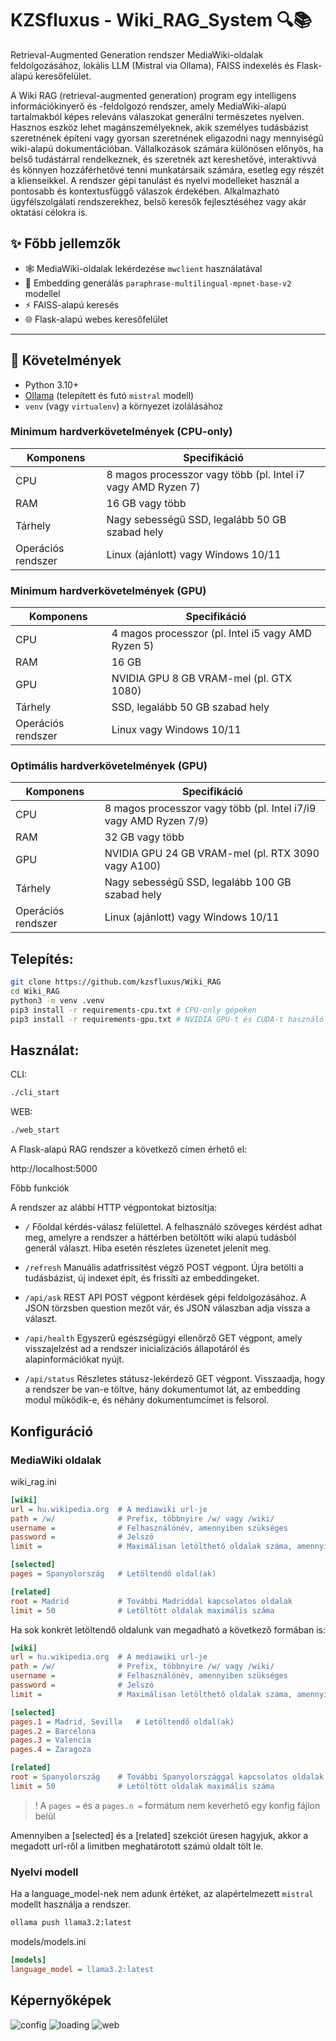# KZSfluxus - Wiki_RAG_System 🔍📚

Retrieval-Augmented Generation rendszer MediaWiki-oldalak feldolgozásához, lokális LLM (Mistral via Ollama), FAISS indexelés és Flask-alapú keresőfelület.

A Wiki RAG (retrieval-augmented generation) program egy intelligens információkinyerő és -feldolgozó rendszer, amely MediaWiki-alapú tartalmakból képes releváns válaszokat generálni természetes nyelven. Hasznos eszköz lehet magánszemélyeknek, akik személyes tudásbázist szeretnének építeni vagy gyorsan szeretnének eligazodni nagy mennyiségű wiki-alapú dokumentációban. Vállalkozások számára különösen előnyös, ha belső tudástárral rendelkeznek, és szeretnék azt kereshetővé, interaktívvá és könnyen hozzáférhetővé tenni munkatársaik számára, esetleg egy részét a klienseikkel. A rendszer gépi tanulást és nyelvi modelleket használ a pontosabb és kontextusfüggő válaszok érdekében. Alkalmazható ügyfélszolgálati rendszerekhez, belső keresők fejlesztéséhez vagy akár oktatási célokra is.

## ✨ Főbb jellemzők

- 🕸️ MediaWiki-oldalak lekérdezése `mwclient` használatával
- 🧠 Embedding generálás `paraphrase-multilingual-mpnet-base-v2` modellel 
- ⚡ FAISS-alapú keresés
- 🌐 Flask-alapú webes keresőfelület 

---

## 🧰 Követelmények

- Python 3.10+
- [Ollama](https://ollama.com/) (telepített és futó `mistral` modell)
- `venv` (vagy `virtualenv`) a környezet izolálásához

### Minimum hardverkövetelmények (CPU-only)

| Komponens | Specifikáció |
|----------|--------------|
| CPU | 8 magos processzor vagy több (pl. Intel i7 vagy AMD Ryzen 7) |
| RAM | 16 GB vagy több |
| Tárhely | Nagy sebességű SSD, legalább 50 GB szabad hely |
| Operációs rendszer | Linux (ajánlott) vagy Windows 10/11 |

### Minimum hardverkövetelmények (GPU)

| Komponens | Specifikáció |
|-----------|--------------|
| CPU | 4 magos processzor (pl. Intel i5 vagy AMD Ryzen 5) |
| RAM | 16 GB |
| GPU | NVIDIA GPU 8 GB VRAM-mel (pl. GTX 1080) |
| Tárhely | SSD, legalább 50 GB szabad hely |
| Operációs rendszer | Linux vagy Windows 10/11 |

### Optimális hardverkövetelmények (GPU)

| Komponens | Specifikáció |
|-----------|--------------|
| CPU | 8 magos processzor vagy több (pl. Intel i7/i9 vagy AMD Ryzen 7/9) |
| RAM | 32 GB vagy több |
| GPU | NVIDIA GPU 24 GB VRAM-mel (pl. RTX 3090 vagy A100) |
| Tárhely | Nagy sebességű SSD, legalább 100 GB szabad hely |
| Operációs rendszer | Linux (ajánlott) vagy Windows 10/11 |

## Telepítés:

```bash
git clone https://github.com/kzsfluxus/Wiki_RAG
cd Wiki_RAG
python3 -m venv .venv
pip3 install -r requirements-cpu.txt # CPU-only gépeken
pip3 install -r requirements-gpu.txt # NVIDIA GPU-t és CUDA-t használó gépeken
```
## Használat:

CLI:
```bash
./cli_start
```

WEB:
```bash
./web_start
```
A Flask-alapú RAG rendszer a következő címen érhető el:

http://localhost:5000

Főbb funkciók

A rendszer az alábbi HTTP végpontokat biztosítja:

- `/` Főoldal kérdés-válasz felülettel. A felhasználó szöveges kérdést adhat meg, amelyre a rendszer a háttérben betöltött wiki alapú tudásból generál választ. Hiba esetén részletes üzenetet jelenít meg.

- `/refresh` Manuális adatfrissítést végző POST végpont. Újra betölti a tudásbázist, új indexet épít, és frissíti az embeddingeket.

- `/api/ask` REST API POST végpont kérdések gépi feldolgozásához. A JSON törzsben question mezőt vár, és JSON válaszban adja vissza a választ.

- `/api/health` Egyszerű egészségügyi ellenőrző GET végpont, amely visszajelzést ad a rendszer inicializációs állapotáról és alapinformációkat nyújt.

- `/api/status` Részletes státusz-lekérdező GET végpont. Visszaadja, hogy a rendszer be van-e töltve, hány dokumentumot lát, az embedding modul működik-e, és néhány dokumentumcímet is felsorol.

## Konfiguráció

### MediaWiki oldalak

wiki_rag.ini

```ini
[wiki]
url = hu.wikipedia.org  # A mediawiki url-je
path = /w/              # Prefix, többnyire /w/ vagy /wiki/
username =              # Felhasználónév, amennyiben szükséges
password =              # Jelszó
limit =                 # Maximálisan letölthető oldalak száma, amennyiben nincs megadva a konstans érték 100

[selected]
pages = Spanyolország   # Letöltendő oldal(ak)

[related]
root = Madrid           # További Madriddal kapcsolatos oldalak
limit = 50              # Letöltött oldalak maximális száma
```

Ha sok konkrét letöltendő oldalunk van megadható a következő formában is:


```ini
[wiki]
url = hu.wikipedia.org  # A mediawiki url-je
path = /w/              # Prefix, többnyire /w/ vagy /wiki/
username =              # Felhasználónév, amennyiben szükséges
password =              # Jelszó
limit =                 # Maximálisan letölthető oldalak száma, amennyiben nincs megadva a konstans érték 100

[selected]
pages.1 = Madrid, Sevilla   # Letöltendő oldal(ak)
pages.2 = Barcelona
pages.3 = Valencia
pages.4 = Zaragoza

[related]
root = Spanyolország    # További Spanyolországgal kapcsolatos oldalak
limit = 50              # Letöltött oldalak maximális száma
```
> ! A `pages =` és a `pages.n =` formátum nem keverhető egy konfig fájlon belül

Amennyiben a [selected] és a [related] szekciót üresen hagyjuk, akkor a megadott url-ről a limitben meghatárotott számú oldalt tölt le.

### Nyelvi modell

Ha a language_model-nek nem adunk értéket, az alapértelmezett `mistral` modellt használja a rendszer.

```bash
ollama push llama3.2:latest
```

models/models.ini

```ini
[models]
language_model = llama3.2:latest
```

## Képernyőképek

![config](images/config.png)
![loading](images/cli_load.png)
![web](images/web.png)
